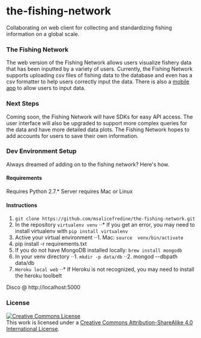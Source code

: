 # the-fishing-network
Collaborating on web client for collecting and standardizing fishing information on a global scale.


### The Fishing Network
The web version of the Fishing Network allows users visualize fishery data that has been inputted by a variety of users. Currently, the Fishing Network supports uploading csv files of fishing data to the database and even has a csv formatter to help users correctly input the data. There is also a <a rel="license" href="https://github.com/Danagregg/the-fishing-network-mobile">mobile app</a> to allow users to input data.

### Next Steps
Coming soon, the Fishing Network will have SDKs for easy API access. The user interface will also be upgraded to support more complex queries for the data and have more detailed data plots. The Fishing Network hopes to add accounts for users to save their own information.

### Dev Environment Setup
Always dreamed of adding on to the fishing network? Here's how.

####  Requirements
Requires Python 2.7.*
Server requires Mac or Linux

#### Instructions

1. ```git clone https://github.com/msalicefredine/the-fishing-network.git```
2. In the repository ```virtualenv venv```
⋅⋅* If you get an error, you may need to install virtualenv with  ```pip install virtualenv```
3. Active your virtual environment
⋅⋅1. Mac: ```source  venv/bin/activate```
4. pip install -r requirements.txt
5. If you do not have MongoDB installed locally: ```brew install mongodb```
6. In your venv directory
⋅⋅1. ```mkdir -p data/db```
⋅⋅2. mongod --dbpath data/db
7. ```Heroku local web```
⋅⋅* If Heroku is not recognized, you may need to install the heroku toolbelt

Disco @ http://localhost:5000

### License

<a rel="license" href="http://creativecommons.org/licenses/by-sa/4.0/"><img alt="Creative Commons License" style="border-width:0" src="https://i.creativecommons.org/l/by-sa/4.0/80x15.png" /></a><br />This work is licensed under a <a rel="license" href="http://creativecommons.org/licenses/by-sa/4.0/">Creative Commons Attribution-ShareAlike 4.0 International License</a>.


